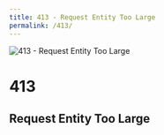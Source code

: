 ```yaml
---
title: 413 - Request Entity Too Large
permalink: /413/
---
```

![413 - Request Entity Too Large](http://i.imgur.com/xsrqZ.jpg)  
# 413  
## Request Entity Too Large  

